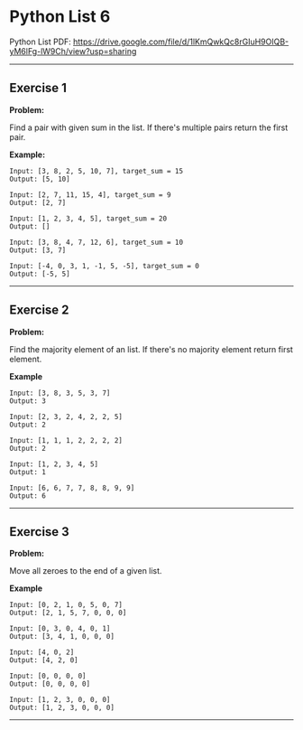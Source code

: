 # Python List 6

Python List PDF:
https://drive.google.com/file/d/1lKmQwkQc8rGIuH9OIQB-yM6lFg-lW9Ch/view?usp=sharing


---

## Exercise 1

**Problem:**

Find a pair with given sum in the list. If there's multiple pairs return the first pair.

**Example:**

	Input: [3, 8, 2, 5, 10, 7], target_sum = 15
	Output: [5, 10]
 
	Input: [2, 7, 11, 15, 4], target_sum = 9
	Output: [2, 7]

	Input: [1, 2, 3, 4, 5], target_sum = 20
	Output: []
    
	Input: [3, 8, 4, 7, 12, 6], target_sum = 10
	Output: [3, 7]

	Input: [-4, 0, 3, 1, -1, 5, -5], target_sum = 0
	Output: [-5, 5]

---

## Exercise 2

**Problem:**

Find the majority element of an list. If there's no majority element return first element.

**Example**

	Input: [3, 8, 3, 5, 3, 7]
	Output: 3
 
	Input: [2, 3, 2, 4, 2, 2, 5]
	Output: 2 

 	Input: [1, 1, 1, 2, 2, 2, 2]
	Output: 2

	Input: [1, 2, 3, 4, 5]
	Output: 1

	Input: [6, 6, 7, 7, 8, 8, 9, 9]
	Output: 6

---

## Exercise 3

**Problem:**

Move all zeroes to the end of a given list.

**Example**

	Input: [0, 2, 1, 0, 5, 0, 7]
	Output: [2, 1, 5, 7, 0, 0, 0]

	Input: [0, 3, 0, 4, 0, 1]
	Output: [3, 4, 1, 0, 0, 0]

	Input: [4, 0, 2]
	Output: [4, 2, 0]
 
	Input: [0, 0, 0, 0]
	Output: [0, 0, 0, 0]

 	Input: [1, 2, 3, 0, 0, 0]
	Output: [1, 2, 3, 0, 0, 0]
 
---


